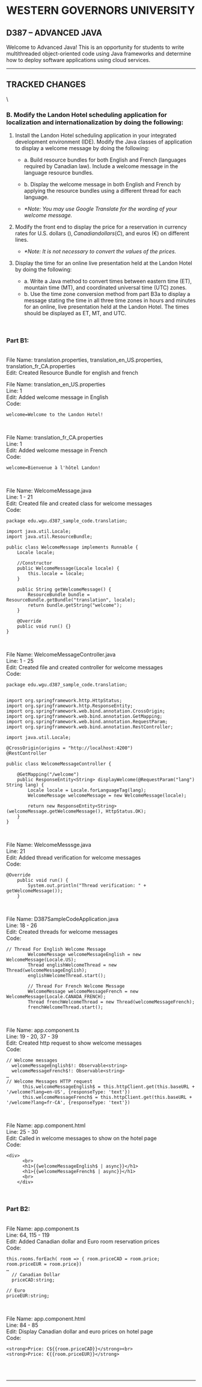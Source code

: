 
# WESTERN GOVERNORS UNIVERSITY 
## D387 – ADVANCED JAVA
Welcome to Advanced Java! This is an opportunity for students to write multithreaded object-oriented code using Java frameworks and determine how to deploy software applications using cloud services.

<hr>

## TRACKED CHANGES
\\


### B.  Modify the Landon Hotel scheduling application for localization and internationalization by doing the following:

1. Install the Landon Hotel scheduling application in your integrated development environment (IDE). Modify the Java classes of application to display a welcome message by doing the following:
    - a. Build resource bundles for both English and French (languages required by Canadian law). Include a welcome message in the language resource bundles.
    - b. Display the welcome message in both English and French by applying the resource bundles using a different thread for each language.

    - _*Note: You may use Google Translate for the wording of your welcome message._


2. Modify the front end to display the price for a reservation in currency rates for U.S. dollars ($), Canadian dollars (C$), and euros (€) on different lines.

    - _*Note: It is not necessary to convert the values of the prices._


3. Display the time for an online live presentation held at the Landon Hotel by doing the following:
    - a. Write a Java method to convert times between eastern time (ET), mountain time (MT), and coordinated universal time (UTC) zones.
    - b. Use the time zone conversion method from part B3a to display a message stating the time in all three time zones in hours and minutes for an online, live presentation held at the Landon Hotel. The times should be displayed as ET, MT, and UTC.


<br>

### Part B1:

<br>
File Name: translation.properties, translation_en_US.properties, translation_fr_CA.properties
<br>Edit: Created Resource Bundle for english and french


<br>

File Name: translation_en_US.properties
<br>Line: 1
<br>Edit: Added welcome message in English
<br>Code:
```
welcome=Welcome to the Landon Hotel!
```

<br>

File Name:  translation_fr_CA.properties
<br>Line: 1
<br>Edit: Added welcome message in French
<br>Code:
```
welcome=Bienvenue à l'hôtel Landon!
```

<br>

File Name: WelcomeMessage.java
<br>Line: 1 - 21
<br>Edit: Created file and created class for welcome messages
<br>Code:
```
package edu.wgu.d387_sample_code.translation;

import java.util.Locale;
import java.util.ResourceBundle;

public class WelcomeMessage implements Runnable {
    Locale locale;

    //Constructor
    public WelcomeMessage(Locale locale) {
        this.locale = locale;
    }

    public String getWelcomeMessage() {
        ResourceBundle bundle = ResourceBundle.getBundle("translation", locale);
        return bundle.getString("welcome");
    }

    @Override
    public void run() {}
}
```

<br>

File Name: WelcomeMessageController.java
<br>Line: 1 - 25
<br>Edit: Created file and created controller for welcome messages
<br>Code:
```
package edu.wgu.d387_sample_code.translation;


import org.springframework.http.HttpStatus;
import org.springframework.http.ResponseEntity;
import org.springframework.web.bind.annotation.CrossOrigin;
import org.springframework.web.bind.annotation.GetMapping;
import org.springframework.web.bind.annotation.RequestParam;
import org.springframework.web.bind.annotation.RestController;

import java.util.Locale;

@CrossOrigin(origins = "http://localhost:4200")
@RestController

public class WelcomeMessageController {

    @GetMapping("/welcome")
    public ResponseEntity<String> displayWelcome(@RequestParam("lang") String lang) {
        Locale locale = Locale.forLanguageTag(lang);
        WelcomeMessage welcomeMessage = new WelcomeMessage(locale);

        return new ResponseEntity<String> (welcomeMessage.getWelcomeMessage(), HttpStatus.OK);
    }
}
```

<br>

File Name: WelcomeMesssge.java
<br>Line: 21
<br>Edit: Added thread verification for welcome messages
<br>Code:
```
@Override
    public void run() {
        System.out.println("Thread verification: " + getWelcomeMessage());
    }
```

<br>

File Name: D387SampleCodeApplication.java
<br>Line: 18 - 26
<br>Edit: Created threads for welcome messages
<br>Code:
```
// Thread For English Welcome Message
		WelcomeMessage welcomeMessageEnglish = new WelcomeMessage(Locale.US);
		Thread englishWelcomeThread = new Thread(welcomeMessageEnglish);
		englishWelcomeThread.start();

		// Thread For French Welcome Message
		WelcomeMessage welcomeMessageFrench = new WelcomeMessage(Locale.CANADA_FRENCH);
		Thread frenchWelcomeThread = new Thread(welcomeMessageFrench);
		frenchWelcomeThread.start();

```

<br>

File Name: app.component.ts
<br>Line: 19 - 20, 37 - 39
<br>Edit: Created http request to show welcome messages
<br>Code:
```
// Welcome messages
  welcomeMessageEnglish$!: Observable<string>
  welcomeMessageFrench$!: Observable<string>
…
// Welcome Messages HTTP request
      this.welcomeMessageEnglish$ = this.httpClient.get(this.baseURL + '/welcome?lang=en-US', {responseType: 'text'})
      this.welcomeMessageFrench$ = this.httpClient.get(this.baseURL + '/welcome?lang=fr-CA', {responseType: 'text'})
```

<br>

File Name: app.component.html
<br>Line: 25 - 30
<br>Edit: Called in welcome messages to show on the hotel page
<br>Code:
```
<div>
      <br>
      <h1>{{welcomeMessageEnglish$ | async}}</h1>
      <h1>{{welcomeMessageFrench$ | async}}</h1>
      <br>
    </div>
```

<br>

### Part B2:

<br>
File Name: app.component.ts
<br>Line: 64, 115 - 119
<br>Edit: Added Canadian dollar and Euro room reservation prices
<br>Code:

```
this.rooms.forEach( room => { room.priceCAD = room.price; room.priceEUR = room.price})
…
  // Canadian Dollar 
  priceCAD:string;

// Euro
priceEUR:string;
```

<br>

File Name: app.component.html
<br>Line: 84 - 85
<br>Edit: Display Canadian dollar and euro prices on hotel page
<br>Code: 
```
<strong>Price: C${{room.priceCAD}}</strong><br>
<strong>Price: €{{room.priceEUR}}</strong>
```


<br>


<br>

<hr>

<br>